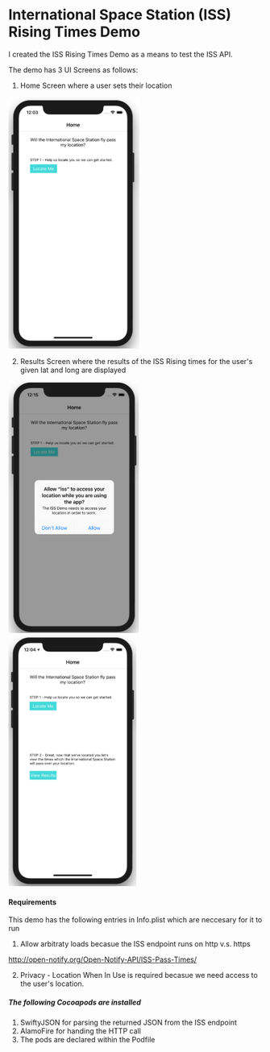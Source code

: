 #  International Space Station (ISS) Rising Times Demo

I created the ISS Rising Times Demo as a means to test the ISS API.

The demo has 3 UI Screens as follows:
1. Home Screen where a user sets their location

<img src="https://github.com/lawrence-edmondson/iss/blob/master/readme-images/screen2.png" height="500px" alt="screen 2">

2. Results Screen where the results of the ISS Rising times for the user's given lat and long are displayed

<img src="https://github.com/lawrence-edmondson/iss/blob/master/readme-images/screen1.png" height="500px" alt="screen 1">

<img src="https://github.com/lawrence-edmondson/iss/blob/master/readme-images/screen3.png" height="500px" alt="screen 3">

#### Requirements
This demo has the following entries in Info.plist which are neccesary for it to run

1. Allow arbitraty loads becasue the ISS endpoint runs on http v.s. https

http://open-notify.org/Open-Notify-API/ISS-Pass-Times/

2. Privacy - Location When In Use is required becasue we need access to the user's location.

##### The following Cocoapods are installed
1. SwiftyJSON for parsing the returned JSON from the ISS endpoint
2. AlamoFire for handing the HTTP call
3. The pods are declared within the Podfile



